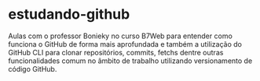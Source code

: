 # estudando-github
Aulas com o professor Bonieky no curso B7Web para entender como funciona o GitHub de forma mais aprofundada e também a utilização do GitHub CLI para clonar repositórios, commits, fetchs dentre outras funcionalidades comum no âmbito de trabalho utilizando versionamento de código GitHub.
